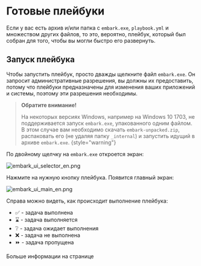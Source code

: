 # Готовые плейбуки

Если у вас есть архив и/или папка с `embark.exe`, `playbook.yml` и
множеством других файлов, то это, вероятно, плейбук, который был собран
для того, чтобы вы могли быстро его развернуть.


## Запуск плейбука

Чтобы запустить плейбук, просто дважды щелкните файл `embark.exe`.
Он запросит административные разрешения, вы должны их предоставить, потому что
плейбуки предназначены для изменения ваших приложений и системы, поэтому эти разрешения
необходимы.

> **Обратите внимание!**
>
> На некоторых версиях Windows, например на Windows 10 1703,
> не поддерживается запуск `embark.exe`, упакованного одним
> файлом. В этом случае вам необходимо скачать `embark-unpacked.zip`,
> распаковать его (не удаляя папку `_internal`) и запустить 
> идущий в архиве `embark.exe`.
{style="warning"}

По двойному щелчку на `embark.exe` откроется экран:

![embark_ui_selector_en.png](embark_ui_selector_en.png)

Нажмите на нужную кнопку плейбука. Появится главный экран:

![embark_ui_main_en.png](embark_ui_main_en.png)

Справа можно видеть, как происходит выполнение плейбука:
- ✅ - задача выполнена
- ⌛ - задача выполняется
- ❔ - задача ожидает выполнения
- ❌ - задача не выполнена
- ⏩ - задача пропущена

Больше информации на странице [](Использование-с-графическим-интерфейсом.md)
